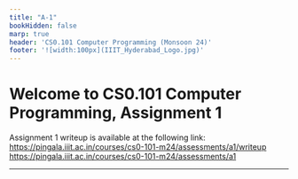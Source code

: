 ```yaml
---
title: "A-1"
bookHidden: false
marp: true
header: 'CS0.101 Computer Programming (Monsoon 24)'
footer: '![width:100px](IIIT_Hyderabad_Logo.jpg)'
---
```


# Welcome to CS0.101 Computer Programming, Assignment 1


Assignment 1 writeup is available at the following link:
https://pingala.iiit.ac.in/courses/cs0-101-m24/assessments/a1/writeup
https://pingala.iiit.ac.in/courses/cs0-101-m24/assessments/a1

---
